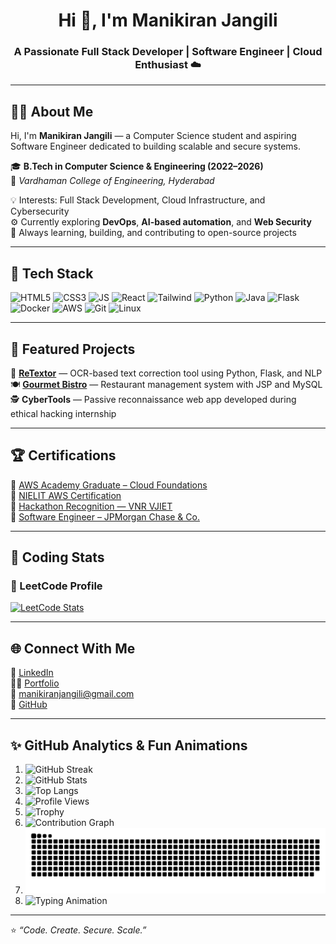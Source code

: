 <h1 align="center">Hi 👋, I'm Manikiran Jangili</h1>
<h3 align="center">A Passionate Full Stack Developer | Software Engineer | Cloud Enthusiast ☁️</h3>

---

## 👨‍💻 About Me  
Hi, I'm **Manikiran Jangili** — a Computer Science student and aspiring Software Engineer dedicated to building scalable and secure systems.  

🎓 **B.Tech in Computer Science & Engineering (2022–2026)**  
📍 *Vardhaman College of Engineering, Hyderabad*  

💡 Interests: Full Stack Development, Cloud Infrastructure, and Cybersecurity  
⚙️ Currently exploring **DevOps**, **AI-based automation**, and **Web Security**  
🚀 Always learning, building, and contributing to open-source projects  

---

## 🧰 Tech Stack  
![HTML5](https://skillicons.dev/icons?i=html)
![CSS3](https://skillicons.dev/icons?i=css)
![JS](https://skillicons.dev/icons?i=js)
![React](https://skillicons.dev/icons?i=react)
![Tailwind](https://skillicons.dev/icons?i=tailwind)
![Python](https://skillicons.dev/icons?i=python)
![Java](https://skillicons.dev/icons?i=java)
![Flask](https://skillicons.dev/icons?i=flask)
![Docker](https://skillicons.dev/icons?i=docker)
![AWS](https://skillicons.dev/icons?i=aws)
![Git](https://skillicons.dev/icons?i=git)
![Linux](https://skillicons.dev/icons?i=linux)

---

## 🧩 Featured Projects  
🚀 **[ReTextor](https://github.com/manikiran30/ReTextor)** — OCR-based text correction tool using Python, Flask, and NLP  
🍽️ **[Gourmet Bistro](https://github.com/manikiran30/Gourmet-Bistro)** — Restaurant management system with JSP and MySQL  
🕵️ **CyberTools** — Passive reconnaissance web app developed during ethical hacking internship  

---

## 🏆 Certifications  
📜 [AWS Academy Graduate – Cloud Foundations](https://drive.google.com/file/d/1Ss1liyMcRPLyW4vNw5gAiVvYeJ344P_f/view?usp=drivesdk)  
📜 [NIELIT AWS Certification](https://drive.google.com/file/d/1MoWxHl_DO2PoLtcc7yuaiZrc-a6UAESX/view?usp=drivesdk)  
🏅 [Hackathon Recognition — VNR VJIET](https://drive.google.com/file/d/13TPbYODeavA_1PRnFVmJ3eMxMEX3cvDh/view?usp=drivesdk)  
💼 [Software Engineer – JPMorgan Chase & Co.](https://drive.google.com/file/d/1Dz6VIMtbUAGx_84S24tDW39bIqgurvVJ/view?usp=drivesdk)

---

## 🧮 Coding Stats  

### 🧠 LeetCode Profile  
[![LeetCode Stats](https://leetcard.jacoblin.cool/manikiran_30?theme=dark&font=Baloo&ext=heatmap)](https://leetcode.com/manikiran_30)

---

## 🌐 Connect With Me  
💼 [LinkedIn](https://linkedin.com/in/manikiran-jangili)  
🧑‍💻 [Portfolio](https://manikiran.netlify.app)  
📧 [manikiranjangili@gmail.com](mailto:manikiranjangili@gmail.com)  
🐙 [GitHub](https://github.com/manikiran30)

---

## ✨ GitHub Analytics & Fun Animations  

1. ![GitHub Streak](https://github-readme-streak-stats.herokuapp.com/?user=manikiran30&theme=tokyonight)
2. ![GitHub Stats](https://github-readme-stats.vercel.app/api?username=manikiran30&show_icons=true&theme=radical)
3. ![Top Langs](https://github-readme-stats.vercel.app/api/top-langs/?username=manikiran30&layout=compact&theme=radical)
4. ![Profile Views](https://komarev.com/ghpvc/?username=manikiran30&label=Profile+Views&color=brightgreen)
5. ![Trophy](https://github-profile-trophy.vercel.app/?username=manikiran30&theme=dracula&margin-w=10)
6. ![Contribution Graph](https://github-readme-activity-graph.vercel.app/graph?username=manikiran30&theme=github-dark)
7. ![Snake Animation](https://github.com/Platane/snk/raw/output/github-contribution-grid-snake.svg)
8. ![Typing Animation](https://readme-typing-svg.demolab.com?font=Fira+Code&pause=1000&color=00BFFF&center=true&width=600&lines=Building+beautiful+digital+solutions;Crafting+secure+and+scalable+apps;Exploring+cloud+and+automation)

---

⭐ *“Code. Create. Secure. Scale.”*  
